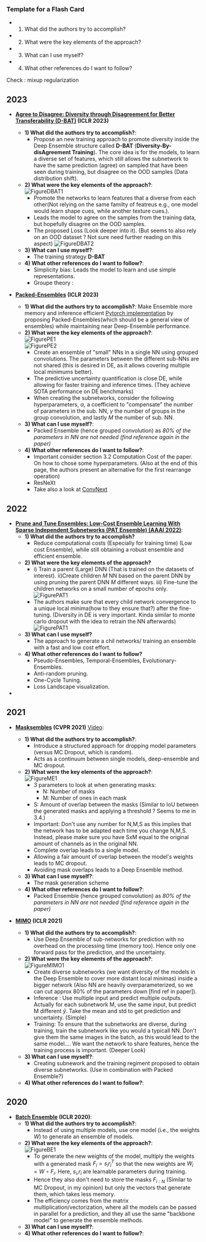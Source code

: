 ### Template for a Flash Card
  - 1) What did the authors try to accomplish?
  - 2) What were the key elements of the approach?
  - 3) What can I use myself?
  - 4) What other references do I want to follow?


Check : mixup regularization


## 2023
 - **[Agree to Disagree: Diversity through Disagreement for Better Transferability (D-BAT)](https://openreview.net/forum?id=K7CbYQbyYhY) (ICLR 2023)**
   - **1) What did the authors try to accomplish?**: 
     - Propose an new training approach to promote diversity inside the Deep Ensemble structure called **D-BAT** (**Diversity-By-disAgreement Training**). The core idea is for the models, to learn a diverse set of features, which still allows the subnetwork to have the same prediction (agree) on sampled that have been seen during training, but disagree on the OOD samples (Data distribution shift).
   - **2) What were the key elements of the approach?**:  
   ![FigureDBAT1](./img/DBAT1.png)  
     - Promote the networks to learn features that a diverse from each other(Not relying on the same familty of featreus e.g., one model would learn shape cues, while another texture cues.).
     - Leads the model to agree on the samples from the training data, but hopefully disagree on the OOD samples.
     - The proposed Loss (Look deeper into it). (But seems to also rely on an OOD dataset ?  Not sure need further reading on this aspect)
    ![FigureDBAT2](./img/DBAT2.png)  
   - **3) What can I use myself?**:
     - The training strategy **D-BAT**
   - **4) What other references do I want to follow?**: 
     - Simplicity bias: Leads the model to learn and use simple representations.
     - Groupe theory : 

 - **[Packed-Ensembles](https://openreview.net/forum?id=XXTyv1zD9zD) (ICLR 2023)**
   - **1) What did the authors try to accomplish?**: Make Ensemble more memory and inference efficient [Pytorch implementation](https://github.com/ENSTA-U2IS/torch-uncertainty) by proposing Packed-Ensembles(which should be a general view of ensembles) while maintaining near Deep-Ensemble performance.
   - **2) What were the key elements of the approach?**:  
   ![FigurePE1](./img/Packed_Ensemble_Architectur.png)  
   ![FigurePE2](./img/Packed_Ensemble_Architectur_2.png)  
     - Create an ensemble of "small" NNs in a single NN using grouped convolutions. The parameters between the different sub-NNs are not shared (this is desired in DE, as it allows covering multiple local minimums better).
     - The predictive uncertainty quantification is close DE, while allowing for faster training and inference times. (They achieve SOTA performance on DE benchmarks)
     - When creating the subnetworks, consider the following hyperparameters, $\alpha$, a coefficient to "compensate" the number of parameters in the sub. NN, $\gamma$ the number of groups in the group convolution, and lastly $M$ the number of sub. NN.
   - **3) What can I use myself?**:
     - Packed Ensemble (hence grouped convolution) as *80% of the parameters in NN are not needed (find reference again in the paper)*
   - **4) What other references do I want to follow?**:
     - Important consider section 3.2 Computation Cost of the paper. On how to chose some hyperparameters. (Also at the end of this page, the authors present an alternative for the first rearrange operation)
     - ResNeXt
     - Take also a look at [ConvNext](https://github.com/open-mmlab/mmdetection/tree/main/configs/convnext)

## 2022
 - **[Prune and Tune Ensembles: Low-Cost Ensemble Learning With Sparse Independent Subnetworks (PAT Ensemble) (AAAI 2022)](https://arxiv.org/pdf/2202.11782.pdf)**:
   - **1) What did the authors try to accomplish?**
     - Reduce computational costs (Especially for training time) (Low cost Ensemble), while still obtaining a robust ensemble and efficient ensemble.
   - **2) What were the key elements of the approach?**
     - i) Train a parent (Large) DNN (That is trained on the datasets of interest). ii)Create children $M$ NN based on the parent DNN by using pruning the parent DNN $M$ different ways. iii) Fine-tune the children networks on a small number of epochs only.
     ![FigurePAT1](./img/PAT2.png)  
     - The authors make sure that every child network convergence to a unique local minima(how to they ensure that?) after the fine-tuning. (Diversity in DE is very important. Kinda similar to monte carlo dropout with the idea to retrain the NN afterwards)
     ![FigurePAT1](./img/PAT1.png)  
   - **3) What can I use myself?**
     - The approach to generate a chil networks/ training an ensemble with a fast and low cost effort.
   - **4) What other references do I want to follow?**
     - Pseudo-Ensembles, Temporal-Ensembles, Evolutionary-Ensembles.
     - Anti-random pruning.
     - One-Cycle Tuning. 
     - Loss Landscape visualization.
 - 
## 2021
 - **[Masksembles](https://openaccess.thecvf.com/content/CVPR2021/html/Durasov_Masksembles_for_Uncertainty_Estimation_CVPR_2021_paper.html) (CVPR 2021)** [Video](https://www.youtube.com/watch?v=YWKVdn3kLp0):
   - **1) What did the authors try to accomplish?**:
      - Introduce a structured approach for dropping model parameters (versus MC Dropout, which is random).
      - Acts as a continuum between single models, deep-ensemble and MC dropout.
   - **2) What were the key elements of the approach?**:  
   ![FigureME1](./img/Masksemble.png)  
      - 3 parameters to look at when generating masks:
        - N: Number of masks
        - M: Number of ones in each mask
      - S: Amount of overlap between the masks (Similar to IoU between the generated masks and applying a threshold ? Seems to me in 3.4.)
      - Important: Don't use any number for N,M,S as this implies that the network has to be adapted each time you change N,M,S. Instead, please make sure you have SxM equal to the original amount of channels as in the original NN.
      - Complete overlap leads to a single model.
      - Allowing a fair amount of overlap between the model's weights leads to MC dropout.
      - Avoiding mask overlaps leads to a Deep Ensemble method.
    - **3) What can I use myself?**:
      - The mask generation scheme
    - **4) What other references do I want to follow?**:
      - Packed Ensemble (hence grouped convolution) as *80% of the parameters in NN are not needed (find reference again in the paper)*

 - **[MIMO](https://openreview.net/forum?id=OGg9XnKxFAH) (ICLR 2021)**
    - **1) What did the authors try to accomplish?**: 
      - Use Deep Ensemble of sub-networks for prediction with no overhead on the processing time (memory too). Hence only one forward pass for the prediction, and the uncertainty.  
    - **2) What were the key elements of the approach?**:  
  ![FigureMIMO1](./img/MIMO.png)   
      - Create diverse subnetworks (we want diversity of the models in the Deep Ensemble to cover more distant local minimas) inside a bigger network (Also NN are heavily overparameterized, so we can cut approx 80% of the parameters down [find ref in paper]).
      - Inference : Use multiple input and predict multiple outputs. Actually for each subnetwork M, use the same input, but predict M different $\hat{y}$. Take the mean and std to get prediction and uncertainty. (Simple)
      - Training: To ensure that the subnetworks are diverse, during training, train the subnetwork like you would a typicall NN. Don't give them the same images in the batch, as this would lead to the same model.... We want the network to share features, hence the training process is important. (Deeper Look)
    - **3) What can I use myself?**:
      - Creating subnework and the training regiment proposed to obtain diverse subnetworks. (Use in combination with Packed Ensemble?)
    - **4) What other references do I want to follow?**:
## 2020
 - **[Batch Ensemble](https://openreview.net/forum?id=Sklf1yrYDr) (ICLR 2020)**:
   - **1) What did the authors try to accomplish?**:
      - Instead of using multiple models, use one model (i.e., the weights $W$) to generate an ensemble of models. 
   - **2) What were the key elements of the approach?**:  
  ![FigureBE1](./img/BatchEnsemble.png)  
     - To generate the new weights of the model, multiply the weights with a generated mask $F_{i} = s_{i}r_{i}^T$ so that the new weights are $W_{i} = W \circ F_{i}$. Here, $s_{i}$,$r_{i}$ are learnable parameters during training.
     - Hence they also don't need to store the masks $F_{i:N}$ (Similar to MC Dropout, in my opinion) but only the vectors that generate them, which takes less memory.
     - The efficiency comes from the matrix multiplication/vectorization, where all the models can be passed in parallel for a prediction, and they all use the same "backbone model" to generate the ensemble methods.
    - **3) What can I use myself?**:
    - **4) What other references do I want to follow?**:
  
